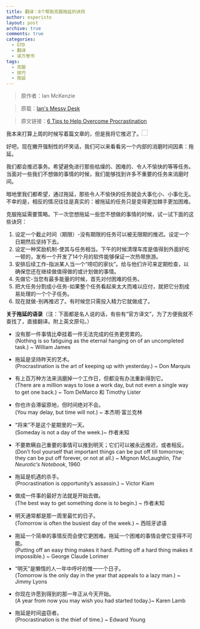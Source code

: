 ```yaml
---
title: 翻译：6个帮助克服拖延的诀窍
author: esperisto
layout: post
archive: true
comments: true
categories:
  - GTD
  - 翻译
  - 读万卷书
tags:
  - 克服
  - 技巧
  - 拖延
---
```

> 原作者：Ian McKenzie

> 原载：[Ian's Messy Desk][1]

> 原文链接：[6 Tips to Help Overcome Procrastination][2]

我本来打算上周的时候写着篇文章的，但是我将它推迟了。<img width="16" height="16" border="0" />

好吧，现在撇开强制性的坏笑话，我们可以来看看另一个内部的消磨时间因素：拖延。

我们都会推迟事务。希望避免进行那些枯燥的、困难的、令人不愉快的等等任务。当面对一些我们不想做的事情的时候，我们能够找到许多不重要的任务来消磨时间。

暗地里我们都希望，通过拖延，那些令人不愉快的任务就会大事化小、小事化无。不幸的是，相反的情况往往是真实的：被拖延的任务只是变得更加棘手更加困难。

克服拖延需要策略。下一次您想拖延一些您不想做的事情的时候，试一试下面的这些诀窍：

  1. 设定一个截止时间（期限）-没有期限的任务可以被无限期的推迟。设定一个日期然后坚持下去。
  2. 设定一种奖励机制-使其与任务相当。下午的时候清理车库是值得到外面好吃一顿的，发布一个开发了14个月的软件能够保证一次热带旅游。
  3. 安排后续工作-指派某人当一个“唠叨的家伙”。给与他们许可来定期检查，以确保您还在继续做值得做的或计划做的事情。
  4. 先做它-当您有最多能量的时候，首先对付困难的任务。
  5. 把大任务分割成小任务-如果整个任务看起来太大而难以应付，就把它分割成易处理的一个个子任务。
  6. 现在就做-别再推迟了。有时候您只需投入精力它就做成了。

**关于拖延的语录**（注：下面都是名人说的话，有些有“官方译文”，为了方便我就不查找了，直接翻译。附上英文原句。）  

  * 没有那一件事情比牵挂着一件无法完成的任务更劳累的。  
    (Nothing is so fatiguing as the eternal hanging on of an uncompleted task.) ~ William James

  * 拖延是坚持昨天的艺术。  
    (Procrastination is the art of keeping up with yesterday.) ~ Don Marquis

  * 有上百万种方法来消磨掉一个工作日，但都没有办法重新得到它。  
    (There are a million ways to lose a work day, but not even a single way to get one back.) ~ Tom DeMarco 和 Timothy Lister

  * 你也许会滞留原地，但时间绝对不会。  
    (You may delay, but time will not.) ~ 本杰明·富兰克林

  * “将来”不是这个星期里的一天。  
    (Someday is not a day of the week.)~ 作者未知

  * 不要欺瞒自己重要的事情可以推到明天；它们可以被永远推迟，或者相反。  
    (Don’t fool yourself that important things can be put off till tomorrow; they can be put off forever, or not at all.) ~ Mignon McLaughlin, *The Neurotic‘s Notebook*, 1960

  * 拖延是机遇的杀手。  
    (Procrastination is opportunity’s assassin.) ~ Victor Kiam

  * 做成一件事的最好方法就是开始去做。  
    (The best way to get something done is to begin.) ~ 作者未知

  * 明天通常都是那一周里最忙的日子。  
    (Tomorrow is often the busiest day of the week.) ~ 西班牙谚语

  * 拖延一个简单的事情反而会使它更困难。拖延一个困难的事情会使它变得不可能。  
    (Putting off an easy thing makes it hard. Putting off a hard thing makes it impossible.) ~ George Claude Lorimer

  * “明天”是懒惰的人一年中呼吁的惟一一个日子。  
    (Tomorrow is the only day in the year that appeals to a lazy man.) ~ Jimmy Lyons

  * 你现在许愿到得到的那一年正从今天开始。  
    (A year from now you may wish you had started today.)~ Karen Lamb

  * 拖延是时间盗窃者。  
    (Procrastination is the thief of time.) ~ Edward Young

 [1]: http://www.ismckenzie.com/ "Productivity, Time Management and Organization Systems Articles at Ian's Messy Desk"
 [2]: http://www.ismckenzie.com/04/10/6-tips-to-help-overcome-procrastination/
